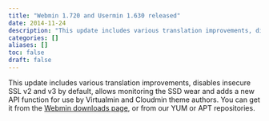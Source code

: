 ```yaml
---
title: "Webmin 1.720 and Usermin 1.630 released"
date: 2014-11-24
description: "This update includes various translation improvements, disables insecure SSL v2 and v3 by..."
categories: []
aliases: []
toc: false
draft: false
---
```

This update includes various translation improvements, disables insecure SSL v2 and v3 by default, allows monitoring the SSD wear and adds a new API function for use by Virtualmin and Cloudmin theme authors. You can get it from the [Webmin downloads page][1], or from our YUM or APT repositories.<br />

  [1]: download.html
